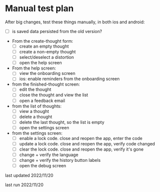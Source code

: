 # Manual test plan

After big changes, test these things manually, in both ios and android:

* [ ] is saved data persisted from the old version?
* From the create-thought form:
  * [ ] create an empty thought
  * [ ] create a non-empty thought
  * [ ] select/deselect a distortion
  * [ ] open the help screen
* From the help screen:
  * [ ] view the onboarding screen
  * [ ] ios: enable reminders from the onboarding screen 
* from the finished-thought screen:
  * [ ] edit the thought
  * [ ] close the thought and view the list
  * [ ] open a feedback email
* from the list of thoughts:
  * [ ] view a thought
  * [ ] delete a thought
  * [ ] delete the last thought, so the list is empty
  * [ ] open the settings screen
* from the settings screen:
  * [ ] enable a lock code. close and reopen the app, enter the code
  * [ ] update a lock code. close and reopen the app, verify code changed
  * [ ] clear the lock code. close and reopen the app, verify it's gone
  * [ ] change + verify the language
  * [ ] change + verify the history button labels
  * [ ] open the debug screen

last updated 2022/11/20

last run 2022/11/20
